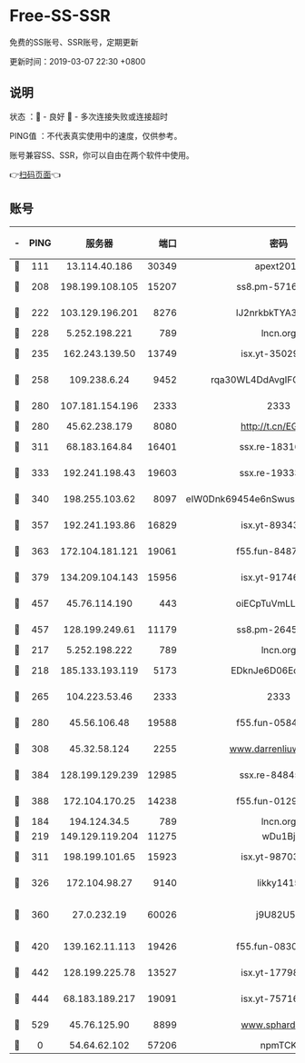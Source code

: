 # Free-SS-SSR

免费的SS账号、SSR账号，定期更新

更新时间：2019-03-07 22:30 +0800

## 说明

状态     ：🙂 - 良好 🙁 - 多次连接失败或连接超时

PING值   ：不代表真实使用中的速度，仅供参考。

账号兼容SS、SSR，你可以自由在两个软件中使用。

👉[扫码页面](https://liesauer.github.io/Free-SS-SSR/)👈

## 账号

|-|PING|服务器|端口|密码|加密方式|区域|
|:----:|:----:|:-----:|-----:|:----:|:----:|:----:|
|🙂|111|13.114.40.186|30349|apext2019|chacha20|JP|
|🙂|208|198.199.108.105|15207|ss8.pm-57164721|aes-256-cfb|US|
|🙂|222|103.129.196.201|8276|lJ2nrkbkTYA30wv0|aes-256-cfb|US|
|🙂|228|5.252.198.221|789|lncn.org|rc4|JP|
|🙂|235|162.243.139.50|13749|isx.yt-35029494|aes-256-cfb|US|
|🙂|258|109.238.6.24|9452|rqa30WL4DdAvgIFG6Fs3znzTa|aes-256-cfb|FR|
|🙂|280|107.181.154.196|2333|2333|aes-256-cfb|US|
|🙂|280|45.62.238.179|8080|http://t.cn/EGJIyrl|rc4-md5|CA|
|🙂|311|68.183.164.84|16401|ssx.re-18316811|aes-256-cfb|US|
|🙂|333|192.241.198.43|19603|ssx.re-19333093|aes-256-cfb|US|
|🙂|340|198.255.103.62|8097|eIW0Dnk69454e6nSwuspv9DmS201tQ0D|aes-256-cfb|US|
|🙂|357|192.241.193.86|16829|isx.yt-89343714|aes-256-cfb|US|
|🙂|363|172.104.181.121|19061|f55.fun-84870600|aes-256-cfb|SG|
|🙂|379|134.209.104.143|15956|isx.yt-91746156|aes-256-cfb|SG|
|🙂|457|45.76.114.190|443|oiECpTuVmLLxk4Ts|aes-256-cfb|AU|
|🙂|457|128.199.249.61|11179|ss8.pm-26454231|aes-256-cfb|SG|
|🙂|217|5.252.198.222|789|lncn.org|rc4|JP|
|🙂|218|185.133.193.119|5173|EDknJe6D06EoWDaw|aes-256-cfb|US|
|🙂|265|104.223.53.46|2333|2333|aes-256-cfb|US|
|🙂|280|45.56.106.48|19588|f55.fun-05844532|aes-256-cfb|US|
|🙂|308|45.32.58.124|2255|www.darrenliuwei.com|aes-256-cfb|JP|
|🙂|384|128.199.129.239|12985|ssx.re-84845857|aes-256-cfb|SG|
|🙂|388|172.104.170.25|14238|f55.fun-01292218|aes-256-cfb|SG|
|🙁|184|194.124.34.5|789|lncn.org|rc4|JP|
|🙁|219|149.129.119.204|11275|wDu1Bj|rc4-md5|HK|
|🙁|311|198.199.101.65|15923|isx.yt-98703063|aes-256-cfb|US|
|🙁|326|172.104.98.27|9140|likky1415|aes-256-cfb|JP|
|🙁|360|27.0.232.19|60026|j9U82U53|xchacha20-ietf-poly1305|HK|
|🙁|420|139.162.11.113|19426|f55.fun-08309291|aes-256-cfb|SG|
|🙁|442|128.199.225.78|13527|isx.yt-17798772|aes-256-cfb|SG|
|🙁|444|68.183.189.217|19091|isx.yt-75716228|aes-256-cfb|SG|
|🙁|529|45.76.125.90|8899|www.sphard.com|aes-256-cfb|AU|
|🙁|0|54.64.62.102|57206|npmTCK|rc4-md5|JP|
